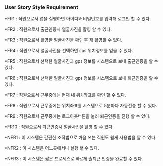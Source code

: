 ### User Story Style Requirement

*FR1 : 직원으로서 앱을 실행하면 아이디와 비밀번호를 입력해 로그인 할 수 있다.

*FR2 : 직원으로서 출근인증시 얼굴사진을 촬영 할 수 있다. 

*FR3 : 직원으로서 촬영한 얼굴사진을 확인 후 재 촬영할 수 있다.

*FR4 : 직원으로서 얼굴사진을 선택하면 gps 위치정보를 얻을 수 있다.

*FR5 : 직원으로서 선택한 얼굴사진과 gps 정보를 시스템으로 보내 출근인증을 할 수 있다.

*FR6 : 직원으로서 선택한 얼굴사진과 gps 정보를 시스템으로 보내 퇴근인증을 할 수 있다.

*FR7 : 직원으로서 근무중에는 현재 내 위치좌표를 확인 할 수 있다.

*FR8 : 직원으로서 근무중에는 위치좌표를 시스템으로 5분마다 자동전송 할 수 있다.

*FR9 : 직원으로서 근무중에는 로그아웃버튼을 눌러 퇴근인증을 진행 할 수 있다.

*FR10 : 직원으로서 퇴근인증시 얼굴사진을 촬영 할 수 있다.

*NFR1 : 이 시스템은 간편한 조작법으로 처음 쓰는 직원도 쉽게 사용법을 알 수 있다. 

*NFR2 : 이 시스템은 어느곳에서나 실행 할 수 있다.

*NFR3 : 이 시스템은 짧은 프로세스로 빠르게 출퇴근 인증을 완료할 수 있다.
